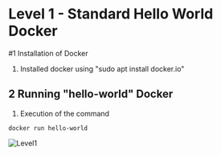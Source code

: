  # Level 1 - Standard Hello World Docker

#1 Installation of Docker

1. Installed docker using "sudo apt install docker.io"

## 2 Running "hello-world" Docker

1. Execution of the command

```
docker run hello-world
```

![Level1](Level1.png)
